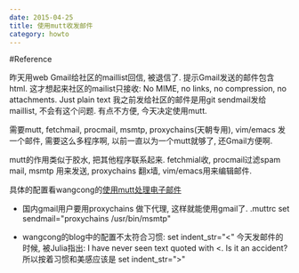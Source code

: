 ```yaml
---
date: 2015-04-25
title: 使用mutt收发邮件
category: howto
---
```


#Reference

昨天用web Gmail给社区的maillist回信, 被退信了. 提示Gmail发送的邮件包含html.
这才想起来社区的mailist只接收:
	No MIME, no links, no compression, no attachments.  Just plain text
我之前发给社区的邮件是用git sendmail发给maillist, 不会有这个问题. 
有点不方便, 今天决定使用mutt.

需要mutt, fetchmail, procmail, msmtp, proxychains(天朝专用), vim/emacs
发一个邮件, 需要这么多程序啊, 以前一直以为一个mutt就够了, 还Gmail方便啊.

mutt的作用类似于胶水, 把其他程序联系起来.
fetchmial收, procmail过滤spam mail, msmtp 用来发送, proxychains 翻x墙,
vim/emacs用来编辑邮件.

具体的配置看wangcong的[使用mutt处理电子邮件](http://wangcong.org/2007/03/09/-e4-bd-bf-e7-94-a8mutt-e5-a4-84-e7-90-86-e7-94-b5-e5-ad-90-e9-82-ae-e4-bb-b6-2/)


* 国内gmail用户要用proxychains 做下代理, 这样就能使用gmail了.
	.muttrc
	set sendmail="proxychains /usr/bin/msmtp"

* wangcong的blog中的配置不太符合习惯:
	set indent_str="<"
今天发邮件的时候, 被Julia指出:
	I have never seen text quoted with <.  Is it an accident?
所以按着习惯和美感应该是
	set indent_str=">"


